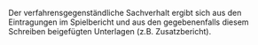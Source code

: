 Der verfahrensgegenständliche Sachverhalt ergibt sich aus den Eintragungen im Spielbericht und aus den gegebenenfalls diesem Schreiben beigefügten Unterlagen (z.B. Zusatzbericht). 